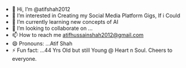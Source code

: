 - 👋 Hi, I’m @atifshah2012
- 👀 I’m interested in Creating my Social Media Platform Gigs, If i Could
- 🌱 I’m currently learning new concepts of AI
- 💞️ I’m looking to collaborate on ...
- 📫 How to reach me atifhussainshah2012@gmail.com
- 😄 Pronouns: ...Atif Shah  
- ⚡ Fun fact: ...44 Yrs Old but still Young @ Heart n Soul. Cheers to everyone.

<!---
atifshah2012/atifshah2012 is a ✨ special ✨ repository because its `README.md` (this file) appears on your GitHub profile.
You can click the Preview link to take a look at your changes.
--->
